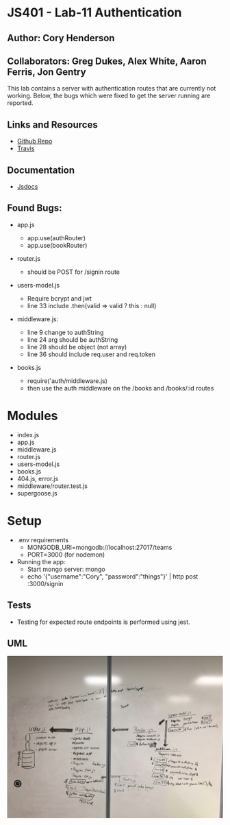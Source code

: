 # JS401 - Lab-11 Authentication
## Author: Cory Henderson
## Collaborators: Greg Dukes, Alex White, Aaron Ferris, Jon Gentry
This lab contains a server with authentication routes that are currently not working.  Below, the bugs which were fixed to get the server running are reported.

## Links and Resources
- [Github Repo](https://github.com/401-advanced-javascript-1/lab-11-authentication/tree/submission)
- [Travis](https://www.travis-ci.com/401-advanced-javascript-1/lab-11-authentication)

## Documentation
- [Jsdocs](https://github.com/401-advanced-javascript-1/lab-11-authentication/tree/submission/docs)

## Found Bugs:
- app.js
  - app.use(authRouter)
  - app.use(bookRouter)

- router.js
  - should be POST for /signin route

- users-model.js
  - Require bcrypt and jwt
  - line 33 include .then(valid => valid ? this : null)

- middleware.js:
  - line 9 change to authString
  - line 24 arg should be authString
  - line 28 should be object (not array)
  - line 36 should include req.user and req.token

- books.js
  - require('auth/middleware.js)
  - then use the auth middleware on the /books and /books/:id routes

# Modules
- index.js
- app.js
- middleware.js
- router.js
- users-model.js
- books.js
- 404.js, error.js
- middleware/router.test.js
- supergoose.js

# Setup
- .env requirements
  - MONGODB_URI=mongodb://localhost:27017/teams
  - PORT=3000 (for nodemon)
- Running the app:
  - Start mongo server: mongo
  - echo '{"username":"Cory", "password":"things"}' | http post :3000/signin

## Tests
- Testing for expected route endpoints is performed using jest.

## UML
![alt](https://github.com/401-advanced-javascript-1/lab-11-authentication/blob/submission/images/authenticaion-UML.JPG)
